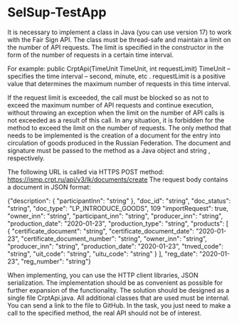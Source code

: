 # SelSup-TestApp

It is necessary to implement a class in Java (you can use
version 17) to work with the Fair Sign API. The class must be
thread-safe and maintain a limit on the number of
API requests. The limit is specified in the constructor in the form of the number
of requests in a certain time interval. 

For example: public CrptApi(TimeUnit TimeUnit, int requestLimit)
TimeUnit – specifies the time interval – second, minute, etc
. requestLimit is a positive value that determines
the maximum number of requests in this time interval.

If the request limit is exceeded, the call must be blocked
so as not to exceed the maximum number of API requests and
continue execution, without throwing an exception when
the limit on the number of API calls is not exceeded as a
result of this call. In any situation, it is forbidden for the method to exceed the limit on
the number of requests.
The only method that needs to be implemented is the creation of a document for
the entry into circulation of goods produced in the Russian Federation. The document and signature
must be passed to the method as a Java object and string
, respectively.

The following URL is called via HTTPS POST method:
https://ismp.crpt.ru/api/v3/lk/documents/create
The request body contains a document in JSON format: 

{"description":
{ "participantInn": "string" }, "doc_id": "string", "doc_status": "string",
"doc_type": "LP_INTRODUCE_GOODS", 109 "importRequest": true,
"owner_inn": "string", "participant_inn": "string", "producer_inn":
"string", "production_date": "2020-01-23", "production_type": "string",
"products": [ { "certificate_document": "string",
"certificate_document_date": "2020-01-23",
"certificate_document_number": "string",
"owner_inn": "string",
"producer_inn": "string",
"production_date": "2020-01-23",
"tnved_code": "string",
"uit_code": "string",
"uitu_code": "string" } ],
"reg_date": "2020-01-23",
"reg_number": "string"}

When implementing, you can use the HTTP client libraries,
JSON serialization. The implementation should be as
convenient as possible for further expansion of the functionality.
The solution should be designed as a single file
CrptApi.java. All additional classes that are used
must be internal.
You can send a link to the file to GitHub.
In the task, you just need to make a call to the specified method,
the real API should not be of interest.
